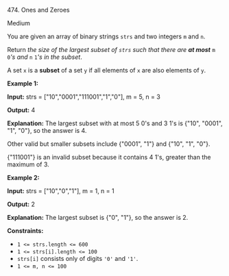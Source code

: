 474\. Ones and Zeroes

Medium

You are given an array of binary strings `strs` and two integers `m` and `n`.

Return _the size of the largest subset of `strs` such that there are **at most**_ `m` `0`_'s and_ `n` `1`_'s in the subset_.

A set `x` is a **subset** of a set `y` if all elements of `x` are also elements of `y`.

**Example 1:**

**Input:** strs = ["10","0001","111001","1","0"], m = 5, n = 3

**Output:** 4

**Explanation:** The largest subset with at most 5 0's and 3 1's is {"10", "0001", "1", "0"}, so the answer is 4. 

Other valid but smaller subsets include {"0001", "1"} and {"10", "1", "0"}. 

{"111001"} is an invalid subset because it contains 4 1's, greater than the maximum of 3.

**Example 2:**

**Input:** strs = ["10","0","1"], m = 1, n = 1

**Output:** 2

**Explanation:** The largest subset is {"0", "1"}, so the answer is 2.

**Constraints:**

*   `1 <= strs.length <= 600`
*   `1 <= strs[i].length <= 100`
*   `strs[i]` consists only of digits `'0'` and `'1'`.
*   `1 <= m, n <= 100`